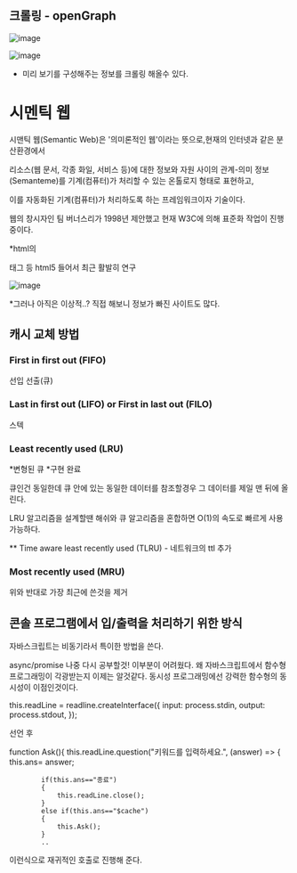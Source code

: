 ## 크롤링 - openGraph 

![image](https://user-images.githubusercontent.com/40421183/126513180-7debf04c-3c2a-4725-9b0b-2b876a97397b.png)

![image](https://user-images.githubusercontent.com/40421183/126513324-1ed98ff2-62cf-481e-b030-e740b58840ac.png)

* 미리 보기를 구성해주는 정보를 크롤링 해올수 있다.


# 시멘틱 웹

시맨틱 웹(Semantic Web)은 '의미론적인 웹'이라는 뜻으로,현재의 인터넷과 같은 분산환경에서 

리소스(웹 문서, 각종 화일, 서비스 등)에 대한 정보와 자원 사이의 관계-의미 정보(Semanteme)를 기계(컴퓨터)가 처리할 수 있는 온톨로지 형태로 표현하고, 

이를 자동화된 기계(컴퓨터)가 처리하도록 하는 프레임워크이자 기술이다. 

웹의 창시자인 팀 버너스리가 1998년 제안했고 현재 W3C에 의해 표준화 작업이 진행 중이다.

*html의 <Nav> 태그 등  html5 들어서 최근 활발히 연구
 
![image](https://user-images.githubusercontent.com/40421183/126465363-cbdcb4ec-92f4-4552-a69e-e0cab0b9c01b.png)
  
*그러나 아직은 이상적..? 직접 해보니 정보가 빠진 사이트도 많다.
  
  
## 캐시 교체 방법
  
### First in first out (FIFO)
  
선입 선출(큐)
  
### Last in first out (LIFO) or First in last out (FILO)
  
스텍
  
### Least recently used (LRU)
  
*변형된 큐
*구현 완료
 
큐인건 동일한데 큐 안에 있는 동일한 데이터를 참조할경우 그 데이터를 제일 맨 뒤에 올린다.
  
LRU 알고리즘을 설계할땐 해쉬와 큐 알고리즘을 혼합하면 O(1)의 속도로 빠르게 사용 가능하다. 
 
 ** Time aware least recently used (TLRU) - 네트워크의 ttl 추가 
  
### Most recently used (MRU)  
  
위와 반대로 가장 최근에 쓴것을 제거 

## 콘솔 프로그램에서 입/출력을 처리하기 위한 방식
 
 자바스크립트는 비동기라서 특이한 방법을 쓴다.
 
 async/promise 나중 다시 공부할것! 이부분이 어려웠다.
 왜 자바스크립트에서 함수형 프로그래밍이 각광받는지 이제는 알것같다. 
 동시성 프로그래밍에선 강력한 함수형의 동시성이 이점인것이다. 
 
  this.readLine = readline.createInterface({
             input: process.stdin,
            output: process.stdout,
          });
 
 선언 후 
 
   function Ask(){
        this.readLine.question("키워드를 입력하세요.", (answer) => {
            this.ans= answer;
            
            if(this.ans=="종료")
            {
                this.readLine.close();
            }
            else if(this.ans=="$cache")
            {
                this.Ask();
            }
            ..
 
 이런식으로 재귀적인 호출로 진행해 준다.
 
 
